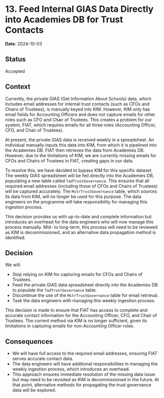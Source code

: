 # 13. Feed Internal GIAS Data Directly into Academies DB for Trust Contacts  

**Date**: 2024-10-03  

## Status  

Accepted  

## Context  

Currently, the private GIAS (Get Information About Schools) data, which includes email addresses for internal trust contacts (such as CFOs and Chairs of Trustees), is manually keyed into KIM. However, KIM only has email fields for Accounting Officers and does not capture emails for other roles such as CFO and Chair of Trustees. This creates a problem for our system, FIAT, which requires emails for all three roles (Accounting Officer, CFO, and Chair of Trustees).

At present, the private GIAS data is received weekly in a spreadsheet. An individual manually inputs this data into KIM, from which it is pipelined into the Academies DB. FIAT then retrieves the data from Academies DB. However, due to the limitations of KIM, we are currently missing emails for CFOs and Chairs of Trustees in FIAT, creating gaps in our data.

To resolve this, we have decided to bypass KIM for this specific dataset. The weekly GIAS spreadsheet will be fed directly into the Academies DB, populating a new table called `TadTrustGovernance`. This ensures that all required email addresses (including those of CFOs and Chairs of Trustees) will be captured accurately. The `MstrTrustGovernance` table, which sources its data from KIM, will no longer be used for this purpose. The data engineers on the programme will take responsibility for managing this ingestion process.

This decision provides us with up-to-date and complete information but introduces an overhead for the data engineers who will now manage this process manually. Mid- to long-term, this process will need to be reviewed as KIM is decommissioned, and an alternative data propagation method is identified.

## Decision  

We will:

- Stop relying on KIM for capturing emails for CFOs and Chairs of Trustees.
- Feed the private GIAS data spreadsheet directly into the Academies DB to populate the `TadTrustGovernance` table.
- Discontinue the use of the `MstrTrustGovernance` table for email retrieval.
- Task the data engineers with managing this weekly ingestion process.

This decision is made to ensure that FIAT has access to complete and accurate contact information for the Accounting Officer, CFO, and Chair of Trustees. The current method via KIM is no longer sufficient, given its limitations in capturing emails for non-Accounting Officer roles.

## Consequences  

- We will have full access to the required email addresses, ensuring FIAT serves accurate contact data.
- The data engineers will have additional responsibilities in managing the weekly ingestion process, which introduces an overhead.
- This approach ensures immediate resolution of the missing data issue but may need to be revisited as KIM is decommissioned in the future. At that point, alternative methods for propagating the trust governance data will be explored.

